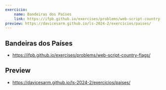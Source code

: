 ```yaml
---
exercicio:
    name: Bandeiras dos Países
    link: https://ifpb.github.io/exercises/problems/web-script-country-flags/
preview: https://davicesarm.github.io/ls-2024-2/exercicios/paises/
---
```


## Bandeiras dos Países
- https://ifpb.github.io/exercises/problems/web-script-country-flags/

## Preview
- https://davicesarm.github.io/ls-2024-2/exercicios/paises/

